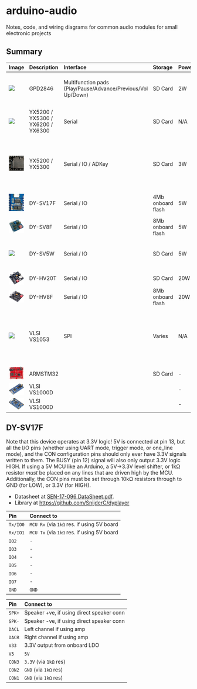 # arduino-audio
Notes, code, and wiring diagrams for common audio modules for small electronic projects

## Summary

| Image | Description | Interface | Storage | Power | Notes  | Purchase |
| :------------- | :------------ | :------------ | :------------ | :------------ | :------------ | :------------ |
| ![](https://sc04.alicdn.com/kf/HTB1ef5LKpXXXXXsXVXXq6xXFXXXs.jpg) | GPD2846 | Multifunction pads (Play/Pause/Advance/Previous/Vol Up/Down) | SD Card | 2W | 5V, auto-plays and loops all MP3 cards present on SD Card as soon as powered-up. Can play/pause and advance to next track by shorting input pins to GND, but no way to select particular tracks. Onboard 2W amp. Can be used for ambient BGM.  | https://www.aliexpress.com/item/32859062476.html |
| ![](https://images-na.ssl-images-amazon.com/images/I/612z-HkJB4L._AC_SL1000_.jpg) | YX5200 / YX5300 / YX6200 / YX6300 | Serial | SD Card | N/A | Controlled by simple set of serial commands on Tx/Rx pins. Can select particular tracks/folders (by number only not by name), start/stop etc. No on-board amp. https://arduinoplusplus.wordpress.com/2018/07/23/yx5300-serial-mp3-player-catalex-module/ | https://www.banggood.com/custlink/GmKYafRk4t |
| ![](https://raw.githubusercontent.com/playfultechnology/arduino-audio/main/Docs/dfplayer.png) | YX5200 / YX5300  | Serial / IO / ADKey | SD Card | 3W | Goes by many names - most commonly "DFPlayer Mini", but also "MP3-TF-16P" and others. Typically combines YX5200 chip as above with YX8002-8S 3W amp. Try to avoid boards that come with MH2024K-24SS / JC AA20HF J616-94 clones, which although offer similar funcitonality many people have reported are fiddly to get to work - see https://www.thebackshed.com/forum/ViewTopic.php?TID=11977&P=1#164307 for a description of differences | https://www.banggood.com/custlink/GKDyjTR24w |
| ![](https://raw.githubusercontent.com/playfultechnology/arduino-audio/main/Docs/dy-sv17f.png) | DY-SV17F | Serial / IO | 4Mb onboard flash | 5W | 4Mb flash memory, which can be triggered by serial commands or where 8 IO pins can be used to trigger 8 corresponding sound files. Requires some additional components (pull up/down resistors on mode select lines) |  |
| ![](https://raw.githubusercontent.com/playfultechnology/arduino-audio/main/Docs/dy-sv8f.png) | DY-SV8F | Serial / IO | 8Mb onboard flash | 5W | As above, except has 8Mb onboard flash memory, 3.5mm headphone jack socket, and DIP switches allowing for mode to be set requiring no additional components | |
| ![](https://ae01.alicdn.com/kf/H7a4641c43db8424e82b8b128d81c65e8t/For-Arduino-MP3-Voice-Playback-Module-Music-Player-UART-I-O-Trigger-Amplifier-Class-D-5W.jpg_Q90.jpg) | DY-SV5W | Serial / IO | SD Card | 5W | Similar to above, except has SD card slot and DIP switches for mode-select so requires no additional components. https://grobotronics.com/images/companies/1/datasheets/DY-SV5W%20Voice%20Playback%20ModuleDatasheet.pdf?1559812879320 | https://www.banggood.com/custlink/vKGdlfhkz8 |
| ![](https://raw.githubusercontent.com/playfultechnology/arduino-audio/main/Docs/dy-hv20t.png) | DY-HV20T | Serial / IO | SD Card | 20W | Same as DY-SV5W except has louder, 20W amp, and operates with supply voltage from 6-35V |  |
| ![](https://raw.githubusercontent.com/playfultechnology/arduino-audio/main/Docs/dy-hv8f.png) | DY-HV8F | Serial / IO | 8Mb onboard flash | 20W | Same as DY-SV8F except has louder, 20W amp, and operates with supply voltage from 6-35W |  |
| ![](https://imgaz1.staticbg.com/thumb/large/oaupload/banggood/images/76/B2/95d112c6-fbc6-40f6-a313-3bfc68423d2f.jpg) | VLSI VS1053 | SPI | Varies | N/A | Supports very wide range of audio encodings (MP3, AAC, Ogg Vorbis, WMA, MIDI, FLAC, WAV (PCM and ADPCM)), together with MIDI support and microphone audio recording. Can playback and mix multiple simultaneous audio files. SPI interface, requires library and Arduino controller. Another advantage of these boards is they expose full functionality of the SD card - you can list folder structure, enumerate files, and reference files by "name", rather than just arbitrary index position. | https://www.banggood.com/custlink/mGDEo7yMso (Breakout with SD)    https://www.banggood.com/custlink/KDKRowRznd  (Breakout *no* SD card) https://www.banggood.com/custlink/vmvyl1RMA0 (Shield for UNO with SD card |
| ![](https://raw.githubusercontent.com/playfultechnology/arduino-audio/main/Docs/robsertsonics_wavtrigger.png) | ARMSTM32 | | SD Card | - | RobertSonics WavTrigger | https://robertsonics.com/wav-trigger/ |
| ![](https://raw.githubusercontent.com/playfultechnology/arduino-audio/main/Docs/adafruit_audiofx_soundboard.png) | VLSI VS1000D | | | - | Adafruit Audio FX | https://www.adafruit.com/product/2133 |
| ![](https://raw.githubusercontent.com/playfultechnology/arduino-audio/main/Docs/adafruit_audiofx_mini_soundboard.png) | VLSI VS1000D | | | - | Adafruit Audio Mini FX | https://www.adafruit.com/product/2342 |


## DY-SV17F
Note that this device operates at 3.3V logic! 5V is connected at pin 13, but all the I/O pins (whether using UART mode, trigger mode, or one_line mode), and the CON configuration pins should only ever have 3.3V signals written to them. The BUSY (pin 12) signal will also only output 3.3V logic HIGH.
If using a 5V MCU like an Arduino, a 5V->3.3V level shifter, or 1kΩ resistor _must_ be placed on any lines that are driven high by the MCU.
Additionally, the CON pins must be set through 10kΩ resistors through to GND (for LOW), or 3.3V (for HIGH).
- Datasheet at <a href="Docs/SEN-17-096 DataSheet.pdf">SEN-17-096 DataSheet.pdf</a>.
- Library at https://github.com/SnijderC/dyplayer

| Pin      | Connect to                                 |
| :------- | :----------------------------------------- |
| `Tx/IO0` | `MCU Rx` (via `1kΩ` res. if using 5V board |
| `Rx/IO1` | `MCU Tx` (via `1kΩ` res. if using 5V board |
| `IO2`    | -                                          |
| `IO3`    | -                                          |
| `IO4`    | -                                          |
| `IO5`    | -                                          |
| `IO6`    | -                                          |
| `IO7`    | -                                          |
| `GND`    | `GND`                                      |

| Pin      | Connect to                                 |
| :------- | :----------------------------------------- |
| `SPK+`   | Speaker +ve, if using direct speaker conn  |
| `SPK-`   | Speaker -ve, if using direct speaker conn  |
| `DACL`   | Left channel if using amp                  |
| `DACR`   | Right channel if using amp                 |
| `V33`    | 3.3V output from onboard LDO               |
| `V5`     | `5V`                                       |
| `CON3`   | `3.3V` (via `1kΩ` res)                     |
| `CON2`   | `GND` (via `1kΩ` res)                      |
| `CON1`   | `GND` (via `1kΩ` res)                      |
